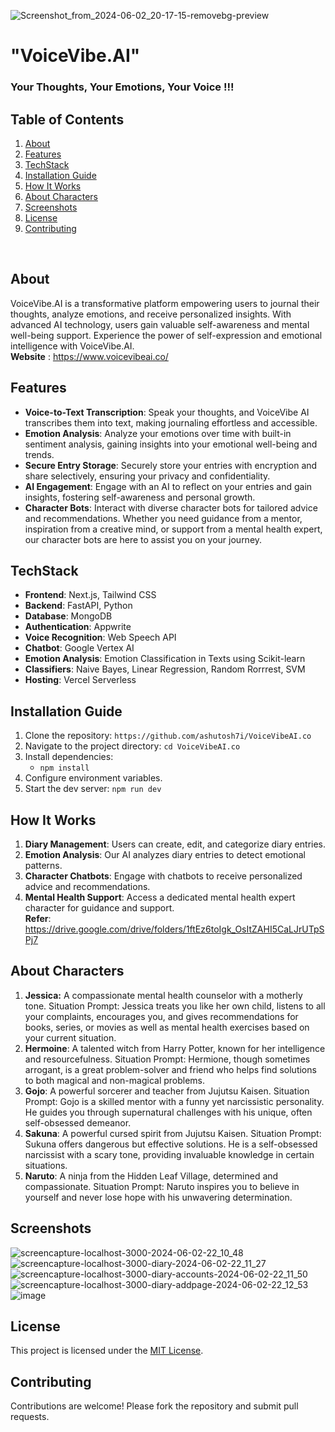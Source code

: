 ![Screenshot_from_2024-06-02_20-17-15-removebg-preview](https://github.com/ashutosh7i/VoiceVibeAI/assets/103135533/ccff903a-aae2-4c2a-ad50-2847e1d8a033)
# "VoiceVibe.AI" 
### Your Thoughts, Your Emotions, Your Voice !!!


## Table of Contents
1. [About](#about)
2. [Features](#features)
3. [TechStack](#techstack)
4. [Installation Guide](#installation)
5. [How It Works](#works)
6. [About Characters](#character)
7. [Screenshots](#screenshots)
8. [License](#license)
9. [Contributing](#contributing)
<br>

## About <a name="about"></a>
VoiceVibe.AI is a transformative platform empowering users to journal their thoughts, analyze emotions, and receive personalized insights. With advanced AI technology, users gain valuable self-awareness and mental well-being support. Experience the power of self-expression and emotional intelligence with VoiceVibe.AI.<br>
**Website** : https://www.voicevibeai.co/

## Features <a name="features"></a>
- **Voice-to-Text Transcription**: Speak your thoughts, and VoiceVibe AI transcribes them into text, making journaling effortless and accessible.
- **Emotion Analysis**: Analyze your emotions over time with built-in sentiment analysis, gaining insights into your emotional well-being and trends.
- **Secure Entry Storage**: Securely store your entries with encryption and share selectively, ensuring your privacy and confidentiality.
- **AI Engagement**: Engage with an AI to reflect on your entries and gain insights, fostering self-awareness and personal growth.
- **Character Bots**: Interact with diverse character bots for tailored advice and recommendations. Whether you need guidance from a mentor, inspiration from a creative mind, or support from a mental health expert, our character bots are here to assist you on your journey.

## TechStack <a name="techstack"></a>
- **Frontend**: Next.js, Tailwind CSS
- **Backend**: FastAPI, Python
- **Database**: MongoDB
- **Authentication**: Appwrite
- **Voice Recognition**: Web Speech API
- **Chatbot**: Google Vertex AI
- **Emotion Analysis**: Emotion Classification in Texts using Scikit-learn
- **Classifiers**: Naive Bayes, Linear Regression, Random Rorrrest, SVM
- **Hosting**: Vercel Serverless

## Installation Guide <a name="installation"></a>
1. Clone the repository: `https://github.com/ashutosh7i/VoiceVibeAI.co`
2. Navigate to the project directory: `cd VoiceVibeAI.co`
3. Install dependencies:
   - `npm install`
4. Configure environment variables.
5. Start the dev server: `npm run dev`

## How It Works<a name="works"></a>
1. **Diary Management**: Users can create, edit, and categorize diary entries.
2. **Emotion Analysis**: Our AI analyzes diary entries to detect emotional patterns.
3. **Character Chatbots**: Engage with chatbots to receive personalized advice and recommendations.
4. **Mental Health Support**: Access a dedicated mental health expert character for guidance and support.<br>
   **Refer**: https://drive.google.com/drive/folders/1ftEz6toIgk_OsItZAHI5CaLJrUTpSPj7

## About Characters <a name="character"></a>
1. **Jessica:** A compassionate mental health counselor with a motherly tone.
Situation Prompt: Jessica treats you like her own child, listens to all your complaints, encourages you, and gives recommendations for books, series, or movies as well as mental health exercises based on your current situation.
2. **Hermoine**: A talented witch from Harry Potter, known for her intelligence and resourcefulness.
Situation Prompt: Hermione, though sometimes arrogant, is a great problem-solver and friend who helps find solutions to both magical and non-magical problems.
3. **Gojo**: A powerful sorcerer and teacher from Jujutsu Kaisen.
Situation Prompt: Gojo is a skilled mentor with a funny yet narcissistic personality. He guides you through supernatural challenges with his unique, often self-obsessed demeanor.
4. **Sakuna**: A powerful cursed spirit from Jujutsu Kaisen.
Situation Prompt: Sukuna offers dangerous but effective solutions. He is a self-obsessed narcissist with a scary tone, providing invaluable knowledge in certain situations.
5. **Naruto**: A ninja from the Hidden Leaf Village, determined and compassionate.
Situation Prompt: Naruto inspires you to believe in yourself and never lose hope with his unwavering determination.

## Screenshots 
![screencapture-localhost-3000-2024-06-02-22_10_48](https://github.com/ashutosh7i/VoiceVibeAI/assets/103135533/f3273d4e-bd68-4794-b91f-152e86d37d93)
![screencapture-localhost-3000-diary-2024-06-02-22_11_27](https://github.com/ashutosh7i/VoiceVibeAI/assets/103135533/ef9e3256-2df8-4a90-9780-8dd198ba38f4)
![screencapture-localhost-3000-diary-accounts-2024-06-02-22_11_50](https://github.com/ashutosh7i/VoiceVibeAI/assets/103135533/58afe1b7-3f74-45e5-b241-b97cd195dbd6)
![screencapture-localhost-3000-diary-addpage-2024-06-02-22_12_53](https://github.com/ashutosh7i/VoiceVibeAI/assets/103135533/df8f534e-32b7-419d-8e52-4dbe55f4fbdb)
![image](https://github.com/ashutosh7i/VoiceVibeAI/assets/103135533/cac5e022-eb73-4728-bfdf-b8ea830d1760)

## License <a name="license"></a>
This project is licensed under the [MIT License](LICENSE).

## Contributing <a name="contributing"></a>
Contributions are welcome! Please fork the repository and submit pull requests.
